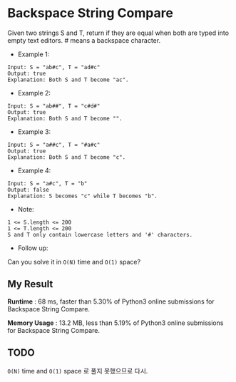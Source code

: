 # Backspace String Compare

Given two strings S and T, return if they are equal when both are typed into empty text editors. # means a backspace character.

- Example 1:

```
Input: S = "ab#c", T = "ad#c"
Output: true
Explanation: Both S and T become "ac".
```

- Example 2:

```
Input: S = "ab##", T = "c#d#"
Output: true
Explanation: Both S and T become "".
```

- Example 3:

```
Input: S = "a##c", T = "#a#c"
Output: true
Explanation: Both S and T become "c".
```

- Example 4:

```
Input: S = "a#c", T = "b"
Output: false
Explanation: S becomes "c" while T becomes "b".
```

- Note:

```
1 <= S.length <= 200
1 <= T.length <= 200
S and T only contain lowercase letters and '#' characters.
```

- Follow up:

Can you solve it in `O(N)` time and `O(1)` space?

## My Result

**Runtime** : 68 ms, faster than 5.30% of Python3 online submissions for Backspace String Compare.

**Memory Usage** : 13.2 MB, less than 5.19% of Python3 online submissions for Backspace String Compare.

## TODO

`O(N)` time and `O(1)` space 로 풀지 못했으므로 다시.
